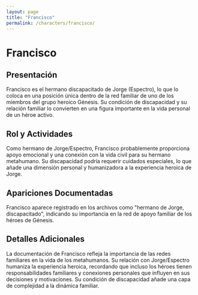 ```yaml
---
layout: page
title: "Francisco"
permalink: /characters/francisco/
---
```


# Francisco

## Presentación
Francisco es el hermano discapacitado de Jorge (Espectro), lo que lo coloca en una posición única dentro de la red familiar de uno de los miembros del grupo heroico Génesis. Su condición de discapacidad y su relación familiar lo convierten en una figura importante en la vida personal de un héroe activo.

## Rol y Actividades
Como hermano de Jorge/Espectro, Francisco probablemente proporciona apoyo emocional y una conexión con la vida civil para su hermano metahumano. Su discapacidad podría requerir cuidados especiales, lo que añade una dimensión personal y humanizadora a la experiencia heroica de Jorge.

## Apariciones Documentadas
Francisco aparece registrado en los archivos como "hermano de Jorge, discapacitado", indicando su importancia en la red de apoyo familiar de los héroes de Génesis.

## Detalles Adicionales
La documentación de Francisco refleja la importancia de las redes familiares en la vida de los metahumanos. Su relación con Jorge/Espectro humaniza la experiencia heroica, recordando que incluso los héroes tienen responsabilidades familiares y conexiones personales que influyen en sus decisiones y motivaciones. Su condición de discapacidad añade una capa de complejidad a la dinámica familiar.